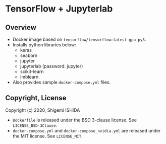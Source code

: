 # TensorFlow + Jupyterlab

## Overview

* Docker image based on `tensorflow/tensorflow:latest-gpu-py3`.
* Installs python libraries below:
  * keras
  * seaborn
  * jupyter
  * jupyterlab (password: jupyter)
  * scikit-learn
  * imblearn
* Also provides sample `docker-compose.yml` files.

## Copyright, License

Copyright (c) 2020, Shigemi ISHIDA

* `Dockerfile` is released under the BSD 3-clause license.
  See `LICENSE_BSD-3Clause`.
* `docker-compose.yml` and `docker-compose_nvidia.yml` are released
  under the MIT license.
  See `LICENSE_MIT`.
